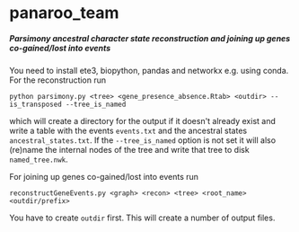 # panaroo_team


##### Parsimony ancestral character state reconstruction and joining up genes co-gained/lost into events
You need to install ete3, biopython, pandas and networkx e.g. using conda.
For the reconstruction  run

    python parsimony.py <tree> <gene_presence_absence.Rtab> <outdir> --is_transposed --tree_is_named 

which will create a directory for the output if it doesn't already exist and write a table with the events ```events.txt``` and the ancestral states ```ancestral_states.txt```. If the ```--tree_is_named``` option is not set it will also (re)name the internal nodes of the tree and write that tree to disk ```named_tree.nwk```.

For joining up genes co-gained/lost into events run

    reconstructGeneEvents.py <graph> <recon> <tree> <root_name> <outdir/prefix>

You have to create ```outdir``` first. This will create a number of output files. 
